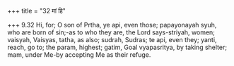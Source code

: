 +++
title = "32 मां हि"

+++
9.32 Hi, for; O son of Prtha, ye api, even those; papayonayah syuh, who
are born of sin;-as to who they are, the Lord says-striyah, women;
vaisyah, Vaisyas, tatha, as also; sudrah, Sudras; te api, even they;
yanti, reach, go to; the param, highest; gatim, Goal vyapasritya, by
taking shelter; mam, under Me-by accepting Me as their refuge.
